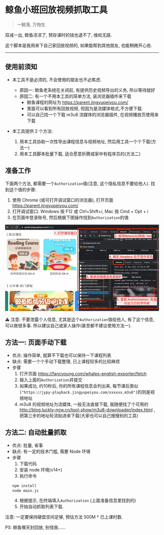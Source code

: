 # 鲸鱼小班回放视频抓取工具

> 一鲸落, 万物生

双减一出, 鲸鱼凉凉了, 预存课时的钱也退不了, 维权无路.

这个脚本是我用来下自己家回放视频的, 如果能帮到其他朋友, 也能稍微开心些.

---
## 使用前须知

- 本工具不是必须的, 不会使用的朋友也不必焦虑. 
  - 原因一: 鲸鱼老系统在关闭前, 有提供历史视频导出的义务, 所以等待就好
  - 原因二: 有一个不用本工具的简单方法, 装浏览器插件来下载  
    - 鲸鱼课程的网址为 https://parent.jingyupeiyou.com/   
    - 里面可以看到所有回放视频, 但因为是流媒体格式,不方便下载.   
    - 可以自己找一个下载 m3u8 流媒体的浏览器插件, 在视频播放页使用来下载

- 本工具提供 2 个方法: 
  1. 用本工具协助一次性导出课程信息与视频地址, 然后用工具一个个下载(方法一) 
  2. 用本工具脚本批量下载, 适合愿意折腾或家中有程序员的(方法二) 

## 准备工作
下面两个方法, 都需要一个`Authorization`值(注意, 这个隐私信息不要给他人).
找到这个值的步骤:


1. 使用 Chrome (或可打开调试窗口的浏览器), 打开页面 https://parent.jingyupeiyou.com/
2. 打开调试窗口: Windows 按 F12 或 Ctrl+Shift+i, Mac 按 Cmd + Opt + i
3. 在页面中登录账号, 然后根据下图操作找到`Authorization`的值

![参考图片](./helper.jpg)

⚠️ 注意: 不要泄露个人信息, 尤其是这个`Authorization`值给他人, 有了这个信息, 可以做很多事. 所以建议自己或家人操作(甚至都不建议使用方法一).


## 方法一: 页面手动下载

- 优点: 操作简单, 就算不下载也可以保持一下课程列表
- 缺点: 需要一个个手动下载整理, 已上课程较多的比较麻烦
- 步骤
  1. 打开页面 https://fancyoung.com/whales-english-exporter/fetch
  2. 输入上面的`Authorization`并提交
  3. 如果成功, 约10秒后, 你的所有课程信息会列出来, 每节课后类似`["https://jypy-playback.jingyupeiyou.com/xxxxxx.m3u8"]`的则是视频地址
  4. m3u8 的视频地址为流媒体, 一般无法直接下载, 我随便找了个可用的 http://blog.luckly-mjw.cn/tool-show/m3u8-downloader/index.html , 把第三步的地址轮流贴进来下载(大家也可以自己搜搜别的工具)

## 方法二: 自动批量抓取

- 优点: 批量, 省事
- 缺点: 有一定的技术门槛, 需要 Node 环境
- 步骤
  1. 下载代码
  2. 安装 node 环境(v14+)
  3. 执行命令
  ```
  npm install
  node main.js
  ```
  4. 根据提示, 在终端填入`Authorization` (上面准备信息里找到的)
  5. 开始自动抓取列表下载.

注意: 一定要保持硬盘空间足够, 预估方法 500M * 已上课时数.

PS: 鲸鱼哪天封回放, 别怪我……
